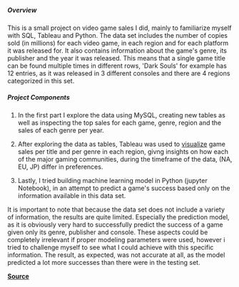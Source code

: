 ##### **Overview**
This is a small project on video game sales I did, mainly to familiarize myself with SQL, Tableau and Python.
The data set includes the number of copies sold (in millions) for each video game, in each region and for each platform it was released for. It also contains information about the game's genre, its publisher and the year it was released.
This means that a single game title can be found multiple times in different rows, 'Dark Souls' for example has 12 entries, as it was released in 3 different consoles and there are 4 regions categorized in this set.


##### **Project Components**
1. In the first part I explore the data using MySQL, creating new tables as well as inspecting the top sales for each game, genre, region and the sales of each genre per year.

2. After exploring the data as tables, Tableau was used to [visualize](https://public.tableau.com/app/profile/john.lagatoras/viz/game_sales_17303126486020/Dashboard2#2) game sales per title and per genre in each region, givng insights on how each of the major gaming communities, during the timeframe of the data, (NA, EU, JP) differ in preferences.

3. Lastly, I tried building machine learning model in Python (jupyter Notebook), in an attempt to predict a game's success based only on the information available in this data set.


It is important to note that because the data set does not include a variety of information, the results are quite limited. Especially the prediction model, as it is obviously very hard to successfully predict the success of a game given only
its genre, publisher and console. These aspects could be completely irrelevant if proper modeling parameters were used, however i tried to challenge myself to see what I could achieve with this specific information. The result, as expected,
was not accurate at all, as the model predicted a lot more successes than there were in the testing set.



**[Source](https://www.databasestar.com/sample-database-video-games/)**
